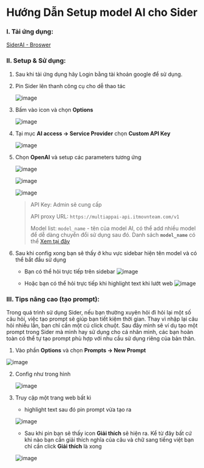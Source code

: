# Hướng Dẫn Setup model AI cho Sider

### I. Tải ứng dụng: 
[SiderAI - Broswer](https://sider.ai/)

### II. Setup & Sử dụng:
1. Sau khi tải ứng dụng hãy Login bằng tài khoản google để sử dụng.

2. Pin Sider lên thanh công cụ cho dễ thao tác

   ![image](https://github.com/user-attachments/assets/d35aecc5-0e03-4d2e-b9f4-c66261aef9c9)

3. Bấm vào icon và chọn **Options**

   ![image](https://github.com/user-attachments/assets/41041670-e32a-45e9-93c9-bd3935cc2cdc)

4. Tại mục **AI access -> Service Provider** chọn **Custom API Key**

   ![image](https://github.com/user-attachments/assets/e5a2e666-710a-4d7f-a85f-e9a426529e02)

5. Chọn **OpenAI** và setup các parameters tương ứng

   ![image](https://github.com/user-attachments/assets/3da25ccc-ed97-4567-8ed0-eece41636d82)

   ![image](https://github.com/user-attachments/assets/c09232f2-41ec-432c-a9f4-f1a030d312e9)

   ![image](https://github.com/user-attachments/assets/981d6013-78bd-483c-8e1a-062ddb9b9da6)

    > API Key: Admin sẽ cung cấp
    >
    > API proxy URL: `https://multiappai-api.itmovnteam.com/v1`
    > 
    > Model list: `model_name` - tên của model AI, có thể add nhiều model để dễ dàng chuyển đổi sử dụng sau đó. Danh sách **`model_name`** có thể [Xem tại đây](https://multiappai.itmovnteam.com/pages/pricing/pricing#bang-gia-model-chi-tiet)

6. Sau khi config xong bạn sẽ thấy ở khu vực sidebar hiện tên model và có thể bắt đầu sử dụng

   - Bạn có thể hỏi trực tiếp trên sidebar
   ![image](https://github.com/user-attachments/assets/956401be-9bdc-4c7e-819e-cdf28281ff88)

   - Hoặc bạn có thể hỏi trực tiếp khi highlight text khi lướt web
   ![image](https://github.com/user-attachments/assets/c37308bd-e488-4f0e-a83f-86b72b7fd6ab)

### III. Tips nâng cao (tạo prompt):
Trong quá trình sử dụng Sider, nếu bạn thường xuyên hỏi đi hỏi lại một số câu hỏi, việc tạo prompt sẽ giúp bạn tiết kiệm thời gian. Thay vì nhập lại câu hỏi nhiều lần, bạn chỉ cần một cú click chuột. Sau đây mình sẽ ví dụ tạo một prompt trong Sider mà mình hay sử dụng cho cá nhân mình, các bạn hoàn toàn có thể tự tạo prompt phù hợp với nhu cầu sử dụng riêng của bản thân.

1.  Vào phần **Options** và chọn **Prompts -> New Prompt**

   ![image](https://github.com/user-attachments/assets/661bd68f-bf77-4f30-b24e-6a4386a51732)

2. Config như trong hình

    ![image](https://github.com/user-attachments/assets/15253ca4-3a75-4ebe-851c-26ba71898562)

3. Truy cập một trang web bất kì

   - highlight text sau đó pin prompt vừa tạo ra
     
   ![image](https://github.com/user-attachments/assets/3641f5fd-f490-40dc-bbe3-5b433b1fb0ae)
   
   - Sau khi pin bạn sẽ thấy icon **Giải thích** sẽ hiện ra. Kể từ đây bất cứ khi nào bạn cần giải thích nghĩa của câu và chữ sang tiếng việt bạn chỉ cần click **Giải thích** là xong
     
   ![image](https://github.com/user-attachments/assets/418d73ea-e99a-4d03-bc9a-50ac72902990)








